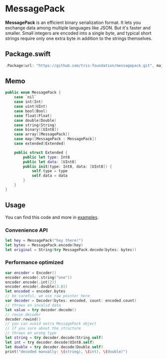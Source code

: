 # MessagePack

**MessagePack** is an efficient binary serialization format. It lets you exchange data among multiple languages like JSON. But it's faster and smaller. Small integers are encoded into a single byte, and typical short strings require only one extra byte in addition to the strings themselves.

## Package.swift

```swift
.Package(url: "https://github.com/tris-foundation/messagepack.git", majorVersion: 0)
```

## Memo

```swift
public enum MessagePack {
    case `nil`
    case int(Int)
    case uint(UInt)
    case bool(Bool)
    case float(Float)
    case double(Double)
    case string(String)
    case binary([UInt8])
    case array([MessagePack])
    case map([MessagePack : MessagePack])
    case extended(Extended)

    public struct Extended {
        public let type: Int8
        public let data: [UInt8]
        public init(type: Int8, data: [UInt8]) {
            self.type = type
            self.data = data
        }
    }
}
```

## Usage

You can find this code and more in [examples](https://github.com/tris-foundation/examples).

### Convenience API

```swift
let hey = MessagePack("hey there!")
let bytes = MessagePack.encode(hey)
let original = String(try MessagePack.decode(bytes: bytes))
```

### Performance optimized

```swift
var encoder = Encoder()
encoder.encode(.string("one"))
encoder.encode(.int(2))
encoder.encode(.double(3.0))
let encoded = encoder.bytes
// be careful, we use raw pointer here
var decoder = Decoder(bytes: encoded, count: encoded.count)
// throws on invalid data
let value = try decoder.decode()
// reuse decoder
decoder.rewind()
// you can avoid extra MessagePack object 
// if you sure about the structure
// throws on wrong type
let string = try decoder.decode(String.self)
let int = try decoder.decode(UInt8.self)
let double = try decoder.decode(Double.self)
print("decoded manually: \(string), \(int), \(double)")
```
